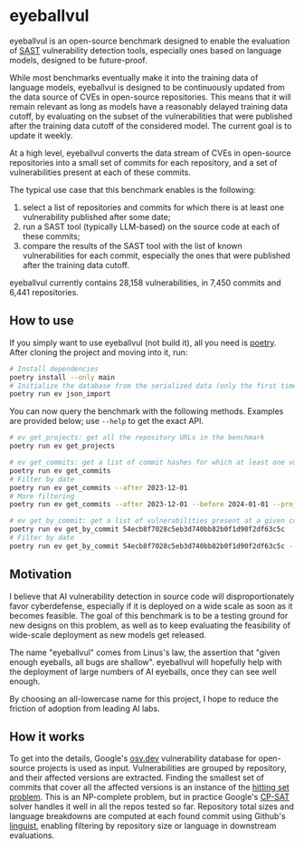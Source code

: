 # eyeballvul

eyeballvul is an open-source benchmark designed to enable the evaluation of [SAST](https://en.wikipedia.org/wiki/Static_application_security_testing) vulnerability detection tools, especially ones based on language models, designed to be future-proof.

While most benchmarks eventually make it into the training data of language models, eyeballvul is designed to be continuously updated from the data source of CVEs in open-source repositories. This means that it will remain relevant as long as models have a reasonably delayed training data cutoff, by evaluating on the subset of the vulnerabilities that were published after the training data cutoff of the considered model. The current goal is to update it weekly.

At a high level, eyeballvul converts the data stream of CVEs in open-source repositories into a small set of commits for each repository, and a set of vulnerabilities present at each of these commits.

The typical use case that this benchmark enables is the following:
1. select a list of repositories and commits for which there is at least one vulnerability published after some date;
1. run a SAST tool (typically LLM-based) on the source code at each of these commits;
1. compare the results of the SAST tool with the list of known vulnerabilities for each commit, especially the ones that were published after the training data cutoff.

eyeballvul currently contains 28,158 vulnerabilities, in 7,450 commits and 6,441 repositories.

## How to use
If you simply want to use eyeballvul (not build it), all you need is [poetry](https://python-poetry.org/). After cloning the project and moving into it, run:
```bash
# Install dependencies
poetry install --only main
# Initialize the database from the serialized data (only the first time)
poetry run ev json_import
```

You can now query the benchmark with the following methods. Examples are provided below; use `--help` to get the exact API.
```bash
# ev get_projects: get all the repository URLs in the benchmark
poetry run ev get_projects

# ev get_commits: get a list of commit hashes for which at least one vulnerability was published within the optional date range.
poetry run ev get_commits
# Filter by date
poetry run ev get_commits --after 2023-12-01
# More filtering
poetry run ev get_commits --after 2023-12-01 --before 2024-01-01 --project https://github.com/torvalds/linux

# ev get_by_commit: get a list of vulnerabilities present at a given commit
poetry run ev get_by_commit 54ecb8f7028c5eb3d740bb82b0f1d90f2df63c5c
# Filter by date
poetry run ev get_by_commit 54ecb8f7028c5eb3d740bb82b0f1d90f2df63c5c --after 2023-12-01
```

## Motivation
I believe that AI vulnerability detection in source code will disproportionately favor cyberdefense, especially if it is deployed on a wide scale as soon as it becomes feasible. The goal of this benchmark is to be a testing ground for new designs on this problem, as well as to keep evaluating the feasibility of wide-scale deployment as new models get released.

The name "eyeballvul" comes from Linus's law, the assertion that "given enough eyeballs, all bugs are shallow". eyeballvul will hopefully help with the deployment of large numbers of AI eyeballs, once they can see well enough.

By choosing an all-lowercase name for this project, I hope to reduce the friction of adoption from leading AI labs.

## How it works
To get into the details, Google's [osv.dev](https://osv.dev/) vulnerability database for open-source projects is used as input. Vulnerabilities are grouped by repository, and their affected versions are extracted. Finding the smallest set of commits that cover all the affected versions is an instance of the [hitting set problem](https://en.wikipedia.org/wiki/Set_cover_problem#Hitting_set_formulation). This is an NP-complete problem, but in practice Google's [CP-SAT](https://or-tools.github.io/docs/pdoc/ortools/sat/python/cp_model.html) solver handles it well in all the repos tested so far. Repository total sizes and language breakdowns are computed at each found commit using Github's [linguist](https://github.com/github-linguist/linguist), enabling filtering by repository size or language in downstream evaluations.
